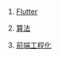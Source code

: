1. [Flutter](https://github.com/renjie-run/demo_flutter/wiki)

2. [算法](https://github.com/renjie-run/blog/blob/master/src/algorithm/index.md)

3. [前端工程化](https://github.com/renjie-run/blog/blob/master/src/font-end-engineering/index.md)
